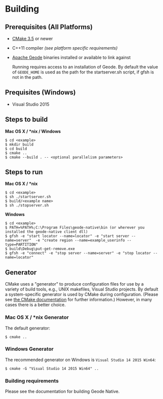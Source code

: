 # Building

## Prerequisites (All Platforms)
* [CMake 3.5](https://cmake.org/) or newer
* C++11 compiler *(see platform specific requirements)*
* [Apache Geode](http://geode.apache.org/releases/) binaries installed or available to link against

   Running requires access to an installation of Geode. By default the value of `GEODE_HOME` is used as the path for the startserver.sh script, if gfsh is not in the path.

## Prequisites (Windows)

* Visual Studio 2015

## Steps to build

**Mac OS X / \*nix / Windows**

    $ cd <example>
    $ mkdir build
    $ cd build
    $ cmake ..
    $ cmake --build . -- <optional parallelism parameters>

## Steps to run

**Mac OS X / \*nix**

    $ cd <example>
    $ sh ./startserver.sh
    $ build/<example name>
    $ sh ./stopserver.sh

**Windows**

    $ cd <example>
    $ PATH=%PATH%;C:\Program Files\geode-native\bin (or wherever you installed the geode-native client dll)
    $ gfsh -e "start locator --name=locator" -e "start server --name=server"  -e "create region --name=example_userinfo --type=PARTITION"
    $ build\Debug\put-get-remove.exe
    $ gfsh -e "connect" -e "stop server --name=server" -e "stop locator --name=locator"

## Generator
CMake uses a "generator" to produce configuration files for use by a variety of build tools, e.g., UNIX makefiles, Visual Studio projects. By default a system-specific generator is used by CMake during configuration. (Please see [the CMake documentation](https://cmake.org/documentation/) for further information.) However, in many cases there is a better choice.

### Mac OS X / *nix Generator
The default generator:

    $ cmake ..

### Windows Generator
The recommended generator on Windows is `Visual Studio 14 2015 Win64`:

    $ cmake -G "Visual Studio 14 2015 Win64" ..


### Building requirements
Please see the documentation for building Geode Native.